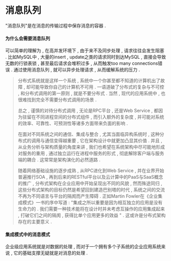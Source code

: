 # 消息队列

"消息队列"是在消息的传输过程中保存消息的容器 .

#### 为什么会需要消息队列

可以简单的理解为 , 在高并发环境下 , 由于来不及同步处理 , 请求往往会发生阻塞 . 比如MySQL中 , 大量的insert , update之类的请求同时到达MySQL , 直接会导致无数的行锁表锁 , 甚至最后请求会堆积过多 , 从而触发too many connections错误 . 通过使用消息队列 , 就可以异步处理请求 , 从而缓解系统的压力 .

> 分布式系统就是这样一个系统 , 系统中一个你甚至都不知道的计算机出了故障 , 却可能导致你自己的计算机不可用 . 一语道破了分布式的复杂与不可控 , 和分布式调用的第一原则 , 就是不要分布式 . 当然 , 现代的应用系统中 , 也很难找到完全不需要分布式调用的场景 .
>
> 总之 , 谨慎的对待分布式调用 , 无论是RPC平台 , 还是Web Service , 都因为驻留在不同进程空间的分布式组件 , 而引入额外的复杂度 , 并可能对系统的效率、可靠性、可预测性等诸多方面带来负面的影响 .
>
> 在面对不同系统之间的通信、集成与整合 , 尤其当面临异构系统时 , 这种分布式的调用与通信变得越重要 , 它在架构设计中就更加凸显其价值 . 并且 , 从业务分析与架构质量的角度来讲 , 我们也希望在系统架构中尽可能地形成对服务的重用 , 通过独立运行在进程中服务的形式 , 彻底解除客户端与服务端的耦合 . 这常常是架构演化的必然道路 .
>
> 随着网络基础设施的逐步成熟 , 从RPC进化到Web Service , 并在业界开始普遍推行SOA , 再到后来的RESTful平台以及云计算中的PaaS与SaaS概念的推广 , 分布式架构在企业应用中开始呈现出不同的风貌 , 然而殊途同归 , 这些分布式架构的目标仍然是希望回到建造巴别塔的时代 , 系统之间的交流不再为不同语言与平台的隔阂而产生障碍 . 正如Martin Fowler在《企业集成模式》一书的序中写道 : "集成之所以重要是因为相互独立的应用是没有生命力的 . 我们需要一种技术能将在设计时并未考虑互操作的应用集成起来 , 打破它们之间的隔阂 , 获得比单个应用更多的效益 " . 这或许是分布式架构存在的主要意义 .

#### 集成模式中的消息模式

企业级应用系统就是对数据的处理 , 而对于一个拥有多个子系统的企业应用系统来说 , 它的基础支撑无疑就是对消息的处理 . 



